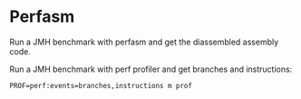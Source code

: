 # Perfasm

Run a JMH benchmark with perfasm and get the diassembled assembly code.

Run a JMH benchmark with perf profiler and get branches and instructions:
```shell
PROF=perf:events=branches,instructions m prof
```